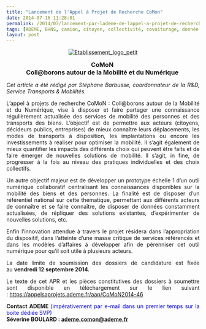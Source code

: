 ```yaml
---
title: "Lancement de l'Appel à Projet de Recherche CoMon"
date: 2014-07-16 11:28:01
permalink: /2014/07/lancement-par-lademe-de-lappel-a-projet-de-recherche-comon-2.html
tags: [ADEME, BHNS, camion, citoyen, collectivité, covoiturage, donnée data, innovation, logistique, management de la mobilité, marchandises, multimodes, partage de données, plate-forme, Service de mobilité, territoire, Véhicule]
layout: post
---
```


<p style="text-align: center"><a class="asset-img-link" href="https://gabrielplassat.github.io/transportsdufutur/wp-content/uploads/sites/6/old/6a0120a66d2ad4970b01a511e2a4aa970c-pi.png"><img alt="Etablissement_logo_petit" border="0" class="asset  asset-image at-xid-6a0120a66d2ad4970b01a511e2a4aa970c img-responsive" src="/wp-content/uploads/sites/6/old/6a0120a66d2ad4970b01a511e2a4aa970c-800wi.png" title="Etablissement_logo_petit" /></a></p> <p style="text-align: center"><span style="font-size: 12pt"><strong>CoMoN </strong></span><br /><span style="font-size: 12pt"><strong>Coll@borons autour de la Mobilité et du Numérique </strong></span></p> <p style="text-align: justify"><em>Cet article a été rédigé par Stéphane Barbusse, coordonnateur de la R&D, Service Transports & Mobilités. </em></p> <p style="text-align: justify">L’appel à projets de recherche CoMoN : Coll@borons autour de la Mobilité et du Numérique, vise à disposer et faire partager une connaissance régulièrement actualisée des services de mobilité des personnes et des transports des biens. L’objectif est de permettre aux acteurs (citoyens, décideurs publics, entreprises) de mieux connaître leurs déplacements, les modes de transports à disposition, les implantations ou encore les investissements à réaliser pour optimiser la mobilité. Il s’agit également de mieux quantifier les impacts des différents choix qui peuvent être faits et de faire émerger de nouvelles solutions de mobilité. Il s’agit, in fine, de progresser à la fois au niveau des pratiques individuelles et des choix collectifs.</p> <p style="text-align: justify">Un autre objectif majeur est de développer un prototype échelle 1 d’un outil numérique collaboratif centralisant les connaissances disponibles sur la mobilité des biens et des personnes. La finalité est de disposer d’un référentiel national sur cette thématique, permettant aux différents acteurs de connaître et se faire connaître, de disposer de données constamment actualisées, de répliquer des solutions existantes, d’expérimenter de nouvelles solutions, etc.</p> <p style="text-align: justify">Enfin l’innovation attendue à travers le projet résidera dans l’appropriation du dispositif, dans l’atteinte d’une masse critique de services référencés et dans les modèles d’affaires à développer afin de pérenniser cet outil numérique pour qu’il soit utile à plusieurs acteurs.</p> <p style="text-align: justify">La date limite de soumission des dossiers de candidature est fixée au <strong>vendredi 12 septembre 2014.</strong></p> <p style="text-align: justify">Le texte de cet APR et les pièces constitutives des dossiers à soumettre sont disponible en téléchargement sur le lien suivant : <a href="https://appelsaprojets.ademe.fr/aap/CoMoN2014-46" target="_self" title="APR ADEME 2014 : CoMoN">https://appelsaprojets.ademe.fr/aap/CoMoN2014-46</a></p> <p style="text-align: justify"><strong>Contact ADEME </strong><span style="color: #0000ff">(impérativement par e-mail dans un premier temps sur la boite dédiée SVP)</span><br /><strong>Séverine BOULARD :</strong><strong> <a href="mailto:ademe.comon@ademe.fr" target="_blank">ademe.comon@ademe.fr</a></strong></p> <p> </p> <p> </p> <p> </p>
